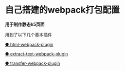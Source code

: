 # 自己搭建的webpack打包配置

**用于制作静态h5页面**


用到了以下几个基本插件

  [● html-webpack-plugin ](https://www.npmjs.com/package/html-webpack-plugin)

  [● extract-text-webpack-plugin](https://www.npmjs.com/package/extract-text-webpack-plugin)

  [● transfer-webpack-plugin](https://www.npmjs.com/package/transfer-webpack-plugin)
